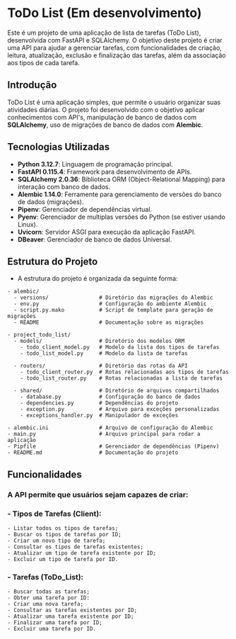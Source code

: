 # ToDo List (Em desenvolvimento)
Este é um projeto de uma aplicação de lista de tarefas (ToDo List), desenvolvida com FastAPI e SQLAlchemy. 
O objetivo deste projeto é criar uma API para ajudar a gerenciar tarefas, com funcionalidades de criação, leitura, atualização, exclusão e finalização das tarefas,
além da associação aos tipos de cada tarefa.

## Introdução
ToDo List é uma aplicação simples, que permite o usuário organizar suas atividades diárias. O projeto foi desenvolvido com o objetivo aplicar conhecimentos com API's, manipulação de banco de dados com **SQLAlchemy**, uso de migrações de banco de dados com **Alembic**.

## Tecnologias Utilizadas
- **Python 3.12.7**: Linguagem de programação principal.
- **FastAPI 0.115.4**: Framework para desenvolvimento de APIs.
- **SQLAlchemy 2.0.36**: Biblioteca ORM (Object-Relational Mapping) para interação com banco de dados.
- **Alembic 1.14.0**: Ferramente para gerenciamento de versões do banco de dados (migrações).
- **Pipenv**: Gerenciador de dependências virtual.
- **Pyenv**: Gerenciador de multiplas versões do Python (se estiver usando Linux).
- **Uvicorn**: Servidor ASGI para execução da aplicação FastAPI.
- **DBeaver**: Gerenciador de banco de dados Universal.

## Estrutura do Projeto
- A estrutura do projeto é organizada da seguinte forma:
```plaintext
- alembic/
  - versions/                # Diretório das migrações do Alembic
  - env.py                   # Configuração do ambiente Alembic
  - script.py.mako           # Script de template para geração de migrações
  - README                   # Documentação sobre as migrações

- project_todo_list/
  - models/                  # Diretório dos modelos ORM
    - todo_client_model.py   # Modelo da lista dos tipos de tarefas
    - todo_list_model.py     # Modelo da lista de tarefas
  
  - routers/                 # Diretório das rotas da API
    - todo_client_router.py  # Rotas relacionadas aos tipos de tarefas
    - todo_list_router.py    # Rotas relacionadas a lista de tarefas
  
  - shared/                  # Diretório de arquivos compartilhados
    - database.py            # Configuração do banco de dados
    - dependencies.py        # Dependências do projeto
    - exception.py           # Arquivo para exceções personalizadas
    - exceptions_handler.py  # Manipulador de exceções

- alembic.ini                # Arquivo de configuração do Alembic
- main.py                    # Arquivo principal para rodar a aplicação
- Pipfile                    # Gerenciador de dependências (Pipenv)
- README.md                  # Documentação do projeto
```
## Funcionalidades
### A API permite que usuários sejam capazes de criar:
### - Tipos de Tarefas (Client):
    - Listar todos os tipos de tarefas;
    - Buscar os tipos de tarefas por ID;
    - Criar um novo tipo de tarefa;
    - Consultar os tipos de tarefas existentes;
    - Atualizar um tipo de tarefa existente por ID;
    - Excluir um tipo de tarefa por ID.
    
### - Tarefas (ToDo_List):
    - Buscar todas as tarefas;
    - Obter uma tarefa por ID:
    - Criar uma nova tarefa;
    - Consultar as tarefas existentes por ID;
    - Atualizar uma tarefa existente por ID;
    - Finalizar uma tarefa por ID;
    - Excluir uma tarefa por ID.
